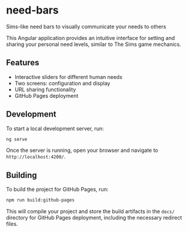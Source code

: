 # need-bars
Sims-like need bars to visually communicate your needs to others

This Angular application provides an intuitive interface for setting and sharing your personal need levels, similar to The Sims game mechanics.

## Features
- Interactive sliders for different human needs
- Two screens: configuration and display
- URL sharing functionality
- GitHub Pages deployment

## Development

To start a local development server, run:

```bash
ng serve
```

Once the server is running, open your browser and navigate to `http://localhost:4200/`.

## Building

To build the project for GitHub Pages, run:

```bash
npm run build:github-pages
```

This will compile your project and store the build artifacts in the `docs/` directory for GitHub Pages deployment, including the necessary redirect files.
